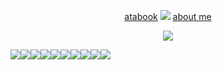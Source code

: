 <div align="center">

[atabook](https://aeon.atabook.org) ![](https://64.media.tumblr.com/7723e883ed36b472998626006b7764a9/7c077bef8cc98d79-87/s75x75_c1/523fc40a2dd127d7448665e14f7d19478b19299f.gifv)  [about me](https://aeon.crd.co/) <br>
</div>

<p align="center"> <img src="https://media.discordapp.net/attachments/1285052232156446740/1316956587470098523/cutie_aeon_-removebg-preview.png?ex=675ceee6&is=675b9d66&hm=d7f9fcf0d1cd6e2354da4916aced7790a44fd1453836c26eed60cf36b926b960&=&format=webp&quality=lossless&width=988&height=700"> </p> 


<div align-"center"> 

![](https://64.media.tumblr.com/6b82d504911fbf2e0ecd7132b6dac611/30ca6d5f90b0d33c-04/s250x400/0445021527ed74ec94f394f6bae11a1bc7e3682e.gifv)![](https://64.media.tumblr.com/726949de9ca2bceed3f2c7d73624efdf/f5902120b3cd13b7-30/s250x400/9acf454b157c5626bc68caa42b7e41164e1f7641.gifv)![](https://64.media.tumblr.com/f659a3db5e0d32759b6e7b7422cb1f49/bb124aa919dd247c-cb/s250x400/1ed0441f5d30aedf06e766243b225897cab80dde.gifv)![](https://64.media.tumblr.com/ad5438907319cc610cfd3b824e37fa36/23f6d16f0e8aa1fa-96/s250x400/ec4d4772f048640ab6d227657201ae6cb56a68d9.gifv)![](https://64.media.tumblr.com/2e7bda916f0646e796d2cc5fabdf8e1a/415a1175c7f3ef38-54/s250x400/8e034cc01a1d0d75f5736211a776db692759c2fa.gifv)![](https://64.media.tumblr.com/ae162fbd42de0947d59076cff87d1a45/f32d6d6f71673459-7e/s250x400/7c234f6e80a843fd2988ee6c37d2171c75eaefc0.gifv)![](https://64.media.tumblr.com/a18f013cf7fbea0c3c09c3afdd544b96/195a6ca674d87f57-52/s250x400/18f48b4e9b7abb0cab97ebb82afbad1eae7f29b1.gifv)![](https://64.media.tumblr.com/ae8fd61c57e6845ff3170b6845612d94/b7fe75dc310d70bb-47/s250x400/d3b9ebbc499ce416562111b3fd0ee8cd291c2f68.gifv)![](https://64.media.tumblr.com/f9d72c0a4ad24291381ecb585c114621/b7fe75dc310d70bb-d3/s250x400/644f476e96dde92b60a31c0bdc66236052651ad4.gifv)![](https://64.media.tumblr.com/0b2984cd418ab6648544fae99a1c933a/b7fe75dc310d70bb-f5/s250x400/3b31137f6ad410f1f6fd51886d4f32fdcb2f1b25.gifv)
